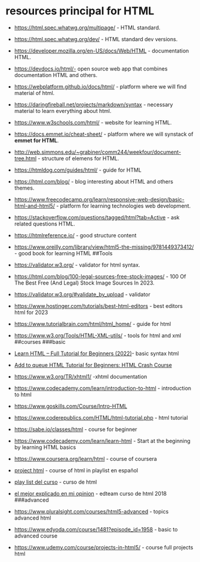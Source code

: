 # resources principal for HTML

- https://html.spec.whatwg.org/multipage/ - HTML standard.
- https://html.spec.whatwg.org/dev/ - HTML standard dev versions.
- https://developer.mozilla.org/en-US/docs/Web/HTML - documentation HTML.
- https://devdocs.io/html/- open source web app that combines documentation HTML and others.

- https://webplatform.github.io/docs/html/ - platform where we will find material of html.
- https://daringfireball.net/projects/markdown/syntax - necessary material to learn everything about html.
- https://www.w3schools.com/html/ - website for learning HTML.
- https://docs.emmet.io/cheat-sheet/ - platform where we will synstack of <strong>emmet for HTML</strong>.
- http://web.simmons.edu/~grabiner/comm244/weekfour/document-tree.html - structure of elemens for HTML.
- https://htmldog.com/guides/html/ - guide for HTML
- https://html.com/blog/ - blog interesting about HTML and others themes.
- https://www.freecodecamp.org/learn/responsive-web-design/basic-html-and-html5/ - platform for learning technologies web development.
- https://stackoverflow.com/questions/tagged/html?tab=Active - ask related questions HTML.
- https://htmlreference.io/ - good structure content
- https://www.oreilly.com/library/view/html5-the-missing/9781449373412/ - good book for learning HTML
##Tools
- https://validator.w3.org/ - validator for html syntax.
- https://html.com/blog/100-legal-sources-free-stock-images/ - 100 Of The Best Free (And Legal) Stock Image Sources In 2023.
- https://validator.w3.org/#validate_by_upload - validator
- https://www.hostinger.com/tutorials/best-html-editors - best editors html for 2023
- https://www.tutorialbrain.com/html/html_home/ - guide for html 
- https://www.w3.org/Tools/HTML-XML-utils/ - tools for html and xml
##courses
###basic
- [Learn HTML – Full Tutorial for Beginners (2022)](https://www.youtube.com/watch?v=kUMe1FH4CHE)- basic syntax html
- [Add to queue HTML Tutorial for Beginners: HTML Crash Course](https://www.youtube.com/watch?v=qz0aGYrrlhU)
- https://www.w3.org/TR/xhtml1/ -xhtml documentation
- https://www.codecademy.com/learn/introduction-to-html - introduction to html
- https://www.goskills.com/Course/Intro-HTML
- https://www.coderepublics.com/HTML/html-tutorial.php - html tutorial 
- https://sabe.io/classes/html - course for beginner
- https://www.codecademy.com/learn/learn-html - Start at the beginning by learning HTML basics
- https://www.coursera.org/learn/html - course of coursera 
- [project html](https://www.youtube.com/watch?v=T5PD8ofhiug) - course of html in playlist
en español
- [play list del curso](https://www.youtube.com/watch?v=eesyGnJwfAY&list=PLROIqh_5RZeB92ME1GFyeqDVOa-gL0Ybd) - curso de html
- [el mejor explicado en mi opinion](https://youtube.com/playlist?list=PLv6CkzbbGAlXld23oW5eTzoSrtHkV6i99) - edteam curso de html 2018
###advanced
- https://www.pluralsight.com/courses/html5-advanced - topics advanced html
- https://www.edyoda.com/course/1481?episode_id=1958 - basic to advanced course
- https://www.udemy.com/course/projects-in-html5/ - course full projects html
